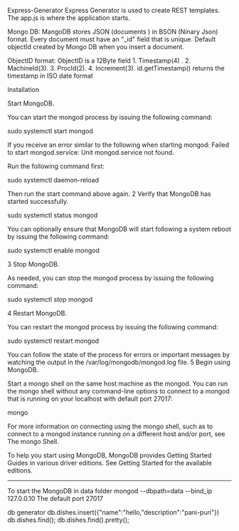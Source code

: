 Express-Generator
Express Generator is used to create REST templates.
The app.js is where the application starts.

Mongo DB:
MangoDB stores JSON (documents ) in BSON (Ninary Json) format.
Every document must have an "_id" field that is unique.
Default objectId created by Mongo DB when you insert a document.

ObjectID format:
ObjectID is a 12Byte field
    1. Timestamp(4) .
    2. MachineId(3).
    3. ProcId(2).
    4. Increment(3).
id.getTimestamp() returns the timestamp in ISO date format

Installation



Start MongoDB.

You can start the mongod process by issuing the following command:

sudo systemctl start mongod

If you receive an error similar to the following when starting mongod:
Failed to start mongod.service: Unit mongod.service not found.

Run the following command first:

sudo systemctl daemon-reload

Then run the start command above again.
2
Verify that MongoDB has started successfully.

sudo systemctl status mongod

You can optionally ensure that MongoDB will start following a system reboot by issuing the following command:

sudo systemctl enable mongod

3
Stop MongoDB.

As needed, you can stop the mongod process by issuing the following command:

sudo systemctl stop mongod

4
Restart MongoDB.

You can restart the mongod process by issuing the following command:

sudo systemctl restart mongod

You can follow the state of the process for errors or important messages by watching the output in the /var/log/mongodb/mongod.log file.
5
Begin using MongoDB.

Start a mongo shell on the same host machine as the mongod. You can run the mongo shell without any command-line options to connect to a mongod that is running on your localhost with default port 27017:

mongo

For more information on connecting using the mongo shell, such as to connect to a mongod instance running on a different host and/or port, see The mongo Shell.

To help you start using MongoDB, MongoDB provides Getting Started Guides in various driver editions. See Getting Started for the available editions.

--------------

To start the MongoDB in data folder 
mongod --dbpath=data --bind_ip 127.0.0.10 
The default port 27017

db generator
db.dishes.insert({"name":"hello,"description":"pani-puri"})
db.dishes.find();
db.dishes.find().pretty();
